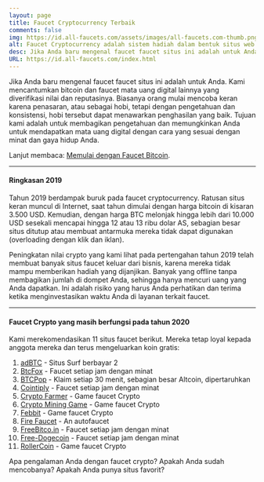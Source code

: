 ```yaml
---
layout: page
title: Faucet Cryptocurrency Terbaik
comments: false
img: https://id.all-faucets.com/assets/images/all-faucets.com-thumb.png
alt: Faucet Cryptocurrency adalah sistem hadiah dalam bentuk situs web atau aplikasi yang mengeluarkan koin gratis.
desc: Jika Anda baru mengenal faucet faucet situs ini adalah untuk Anda. Pelajari cara memaksimalkan nilai waktu dan upaya Anda sambil mengklaim dari situs faucet bitcoin gratis.
URL: https://id.all-faucets.com/index.html
---
```

<link rel="stylesheet" href="https://cdnjs.cloudflare.com/ajax/libs/normalize/5.0.0/normalize.min.css">

Jika Anda baru mengenal faucet faucet situs ini adalah untuk Anda. Kami mencantumkan bitcoin dan faucet mata uang digital lainnya yang diverifikasi nilai dan reputasinya. Biasanya orang mulai mencoba keran karena penasaran, atau sebagai hobi, tetapi dengan pengetahuan dan konsistensi, hobi tersebut dapat menawarkan penghasilan yang baik. Tujuan kami adalah untuk membagikan pengetahuan dan memungkinkan Anda untuk mendapatkan mata uang digital dengan cara yang sesuai dengan minat dan gaya hidup Anda.

Lanjut membaca: <a href="https://id.all-faucets.com/daily/2019/12/12/index.html">Memulai dengan Faucet Bitcoin</a>.

---
#### Ringkasan 2019

Tahun 2019 berdampak buruk pada faucet cryptocurrency. Ratusan situs keran muncul di Internet, saat tahun dimulai dengan harga bitcoin di kisaran 3.500 USD. Kemudian, dengan harga BTC melonjak hingga lebih dari 10.000 USD sesekali mencapai hingga 12 atau 13 ribu dolar AS, sebagian besar situs ditutup atau membuat antarmuka mereka tidak dapat digunakan (overloading dengan klik dan iklan).

Peningkatan nilai crypto yang kami lihat pada pertengahan tahun 2019 telah membuat banyak situs faucet keluar dari bisnis, karena mereka tidak mampu memberikan hadiah yang dijanjikan. Banyak yang offline tanpa membagikan jumlah di dompet Anda, sehingga hanya mencuri uang yang Anda dapatkan. Ini adalah risiko yang harus Anda perhatikan dan terima ketika menginvestasikan waktu Anda di layanan terkait faucet.

---
#### Faucet Crypto yang masih berfungsi pada tahun 2020

Kami merekomendasikan 11 situs faucet berikut. Mereka tetap loyal kepada anggota mereka dan terus mengeluarkan koin gratis:

1. <a href="http://bit.ly/www-adbtc" target="_blank">adBTC</a> - Situs Surf berbayar 2
2. <a href="http://bit.ly/www-btcfox" target="_blank">BtcFox</a> - Faucet setiap jam dengan minat
3. <a href="http://bit.ly/www-btcpop" target="_blank">BTCPop</a> - Klaim setiap 30 menit, sebagian besar Altcoin, dipertaruhkan
4. <a href="http://bit.ly/www-cointiply" target="_blank">Cointiply</a> - Faucet setiap jam dengan minat
5. <a href="http://bit.ly/www-cryptofarmer" target="_blank">Crypto Farmer</a> - Game faucet Crypto
6. <a href="http://bit.ly/www-cryptomininggame" target="_blank">Crypto Mining Game</a> - Game faucet Crypto
7. <a href="http://bit.ly/www-febbit" target="_blank">Febbit</a> - Game faucet Crypto
8. <a href="http://bit.ly/www-firefaucet" target="_blank">Fire Faucet</a> - An autofaucet
9. <a href="http://bit.ly/www-freebitcoin" target="_blank">FreeBitco.in</a> - Faucet setiap jam dengan minat
10. <a href="http://bit.ly/www-free-dogecoin" target="_blank">Free-Dogecoin</a> - Faucet setiap jam dengan minat
11. <a href="http://bit.ly/www-rollercoin" target="_blank">RollerCoin</a> - Game faucet Crypto

Apa pengalaman Anda dengan faucet crypto? Apakah Anda sudah mencobanya? Apakah Anda punya situs favorit?

<div id="commento"></div>
<script src="https://cdn.commento.io/js/commento.js"></script>
